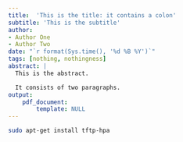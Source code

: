 ```yaml
---
title:  'This is the title: it contains a colon'
subtitle: 'This is the subtitle'
author:
- Author One
- Author Two
date: "`r format(Sys.time(), '%d %B %Y')`"
tags: [nothing, nothingness]
abstract: |
  This is the abstract.

  It consists of two paragraphs.
output: 
    pdf_document:
        template: NULL
---
```


```bash
sudo apt-get install tftp-hpa
```

